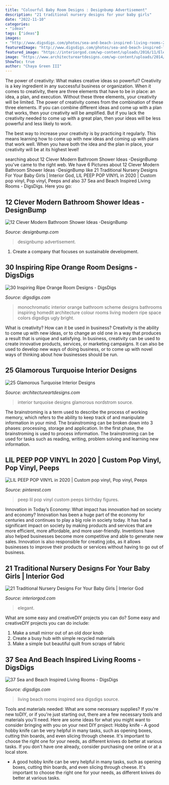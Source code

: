 ```yaml
---
title: "Colourful Baby Room Designs : Designbump Advertisement"
description: "21 traditional nursery designs for your baby girls"
date: "2022-11-10"
categories:
- "ideas"
tags: ["ideas"]
images:
- "http://www.digsdigs.com/photos/sea-and-beach-inspired-living-rooms-21.jpg"
featuredImage: "http://www.digsdigs.com/photos/sea-and-beach-inspired-living-rooms-21.jpg"
featured_image: "https://interiorgod.com/wp-content/uploads/2016/11/Elegant-Baby-Nursery.jpg"
image: "https://www.architectureartdesigns.com/wp-content/uploads/2014/04/185.jpg"
ShowToc: true
author: "Chaya Green III"
---
```



The power of creativity: What makes creative ideas so powerful?
Creativity is a key ingredient in any successful business or organization. When it comes to creativity, there are three elements that have to be in place: an idea, a plan, and execution. Without these three elements, your creativity will be limited. 
The power of creativity comes from the combination of these three elements. If you can combine different ideas and come up with a plan that works, then your creativity will be amplified. But if you lack the creativity needed to come up with a great plan, then your ideas will be less powerful and less likely to work. 

The best way to increase your creativity is by practicing it regularly. This means learning how to come up with new ideas and coming up with plans that work well. When you have both the idea and the plan in place, your creativity will be at its highest level!

	

		
searching about 12 Clever Modern Bathroom Shower Ideas -DesignBump you've came to the right web. We have 6 Pictures about 12 Clever Modern Bathroom Shower Ideas -DesignBump like 21 Traditional Nursery Designs For Your Baby Girls | Interior God, LIL PEEP POP VINYL in 2020 | Custom pop vinyl, Pop vinyl, Peeps and also 37 Sea and Beach Inspired Living Rooms - DigsDigs. Here you go:
		
    
## 12 Clever Modern Bathroom Shower Ideas -DesignBump

<img loading=lazy src="https://cdn.designbump.com/wp-content/uploads/2015/07/modern-bathroom-shower-design-ideas-2015-modern-bathroom-2015.jpg" onerror="this.onerror=null;this.src='https://tse3.mm.bing.net/th?id=OIP.9y_0GdH6SL4nT6q8Wa9VNgHaJ3&amp;pid=15.1';" alt="12 Clever Modern Bathroom Shower Ideas -DesignBump">

_Source: designbump.com_

>designbump advertisement. 

	

1. Create a company that focuses on sustainable development.

    
## 30 Inspiring Ripe Orange Room Designs - DigsDigs

<img loading=lazy src="https://www.digsdigs.com/photos/bright-and-inspiring-orange-room-designs-18.jpg" onerror="this.onerror=null;this.src='https://tse2.mm.bing.net/th?id=OIP.7PK3Cf_wPfMezy1qKjPLfAHaJ-&amp;pid=15.1';" alt="30 Inspiring Ripe Orange Room Designs - DigsDigs">

_Source: digsdigs.com_

>monochromatic interior orange bathroom scheme designs bathrooms inspiring homedit architecture colour rooms living modern ripe space colors digsdigs ugly bright. 

	

What is creativity? How can it be used in business?
Creativity is the ability to come up with new ideas, or to change an old one in a way that produces a result that is unique and satisfying. In business, creativity can be used to create innovative products, services, or marketing campaigns. It can also be used to develop new ways of doing business, or to come up with novel ways of thinking about how businesses should be run.

    
## 25 Glamorous Turquoise Interior Designs

<img loading=lazy src="https://www.architectureartdesigns.com/wp-content/uploads/2014/04/185.jpg" onerror="this.onerror=null;this.src='https://tse3.mm.bing.net/th?id=OIP.D7JK7VCBBsuyy3r5zL-mBgHaK9&amp;pid=15.1';" alt="25 Glamorous Turquoise Interior Designs">

_Source: architectureartdesigns.com_

>interior turquoise designs glamorous nordstrom source. 

	

The brainstroming is a term used to describe the process of working memory, which refers to the ability to keep track of and manipulate information in your mind. The brainstroming can be broken down into 3 phases: processing, storage and application. In the first phase, the brainstroming is used to process information. The brainstroming can be used for tasks such as reading, writing, problem solving and learning new information.

    
## LIL PEEP POP VINYL In 2020 | Custom Pop Vinyl, Pop Vinyl, Peeps

<img loading=lazy src="https://i.pinimg.com/736x/52/ed/0d/52ed0dd0db2e2969f056b12a0b38829d.jpg" onerror="this.onerror=null;this.src='https://tse3.mm.bing.net/th?id=OIP.ZJc8CXRaLxlm8Pe5Id_tuAHaJ3&amp;pid=15.1';" alt="LIL PEEP POP VINYL in 2020 | Custom pop vinyl, Pop vinyl, Peeps">

_Source: pinterest.com_

>peep lil pop vinyl custom peeps birthday figures. 

	

Innovation in Today’s Economy: What impact has innovation had on society and economy?
Innovation has been a huge part of the economy for centuries and continues to play a big role in society today. It has had a significant impact on society by making products and services that are more efficient, more affordable, and more user-friendly. Inventions have also helped businesses become more competitive and able to generate new sales. Innovation is also responsible for creating jobs, as it allows businesses to improve their products or services without having to go out of business.

    
## 21 Traditional Nursery Designs For Your Baby Girls | Interior God

<img loading=lazy src="https://interiorgod.com/wp-content/uploads/2016/11/Elegant-Baby-Nursery.jpg" onerror="this.onerror=null;this.src='https://tse1.mm.bing.net/th?id=OIP.kGDX0vDrAnCncWp5ymvwHwHaLH&amp;pid=15.1';" alt="21 Traditional Nursery Designs For Your Baby Girls | Interior God">

_Source: interiorgod.com_

>elegant. 

	

What are some easy and creativeDIY projects you can do?
Some easy and creativeDIY projects you can do include:
1. Make a small mirror out of an old door knob
2. Create a busy hub with simple recycled materials
3. Make a simple but beautiful quilt from scraps of fabric

    
## 37 Sea And Beach Inspired Living Rooms - DigsDigs

<img loading=lazy src="http://www.digsdigs.com/photos/sea-and-beach-inspired-living-rooms-21.jpg" onerror="this.onerror=null;this.src='https://tse2.mm.bing.net/th?id=OIP._AdFb0mToUnmsaeKlIm5WAAAAA&amp;pid=15.1';" alt="37 Sea and Beach Inspired Living Rooms - DigsDigs">

_Source: digsdigs.com_

>living beach rooms inspired sea digsdigs source. 

	

Tools and materials needed: What are some necessary supplies?
If you're new toDIY, or if you're just starting out, there are a few necessary tools and materials you'll need. Here are some ideas for what you might want to consider bringing with you on your next DIY project:
Hobby knife - A good hobby knife can be very helpful in many tasks, such as opening boxes, cutting thin boards, and even slicing through cheese. It's important to choose the right one for your needs, as different knives do better at various tasks. If you don't have one already, consider purchasing one online or at a local store.

- A good hobby knife can be very helpful in many tasks, such as opening boxes, cutting thin boards, and even slicing through cheese. It's important to choose the right one for your needs, as different knives do better at various tasks.

